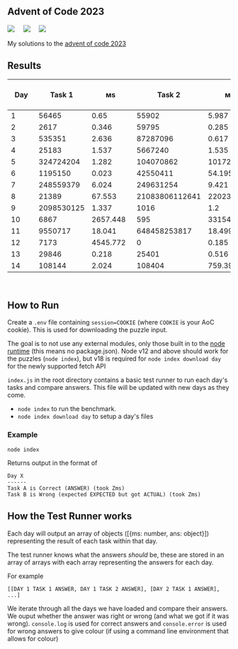 ## Advent of Code 2023

![](https://img.shields.io/badge/Language-JS-778528?style=for-the-badge) &nbsp; &nbsp; ![](https://img.shields.io/badge/📅%20Day%20-14-118499?style=for-the-badge) &nbsp; &nbsp;  ![](https://img.shields.io/badge/⭐%20Stars%20-27-b5792a?style=for-the-badge)

My solutions to the [advent of code 2023](https://adventofcode.com/2023/)

## Results

Day | Task 1 | ᴍs | Task 2 | ᴍs | Total Execution Time (ᴍs)
-|-|-|-|-|-
1&nbsp;&nbsp;&nbsp;&nbsp;&nbsp;&nbsp;&nbsp;|56465&nbsp;&nbsp;&nbsp;&nbsp;&nbsp;|0.65&nbsp;&nbsp;&nbsp;&nbsp;&nbsp;&nbsp;|55902&nbsp;&nbsp;&nbsp;&nbsp;&nbsp;|5.987&nbsp;&nbsp;&nbsp;&nbsp;&nbsp;|6.637&nbsp;&nbsp;&nbsp;&nbsp;&nbsp;
2&nbsp;&nbsp;&nbsp;&nbsp;&nbsp;&nbsp;&nbsp;|2617&nbsp;&nbsp;&nbsp;&nbsp;&nbsp;&nbsp;|0.346&nbsp;&nbsp;&nbsp;&nbsp;&nbsp;|59795&nbsp;&nbsp;&nbsp;&nbsp;&nbsp;|0.285&nbsp;&nbsp;&nbsp;&nbsp;&nbsp;|0.631&nbsp;&nbsp;&nbsp;&nbsp;&nbsp;
3&nbsp;&nbsp;&nbsp;&nbsp;&nbsp;&nbsp;&nbsp;|535351&nbsp;&nbsp;&nbsp;&nbsp;|2.636&nbsp;&nbsp;&nbsp;&nbsp;&nbsp;|87287096&nbsp;&nbsp;|0.617&nbsp;&nbsp;&nbsp;&nbsp;&nbsp;|3.252&nbsp;&nbsp;&nbsp;&nbsp;&nbsp;
4&nbsp;&nbsp;&nbsp;&nbsp;&nbsp;&nbsp;&nbsp;|25183&nbsp;&nbsp;&nbsp;&nbsp;&nbsp;|1.537&nbsp;&nbsp;&nbsp;&nbsp;&nbsp;|5667240&nbsp;&nbsp;&nbsp;|1.535&nbsp;&nbsp;&nbsp;&nbsp;&nbsp;|3.072&nbsp;&nbsp;&nbsp;&nbsp;&nbsp;
5&nbsp;&nbsp;&nbsp;&nbsp;&nbsp;&nbsp;&nbsp;|324724204&nbsp;|1.282&nbsp;&nbsp;&nbsp;&nbsp;&nbsp;|104070862&nbsp;|101724.952|101726.77&nbsp;
6&nbsp;&nbsp;&nbsp;&nbsp;&nbsp;&nbsp;&nbsp;|1195150&nbsp;&nbsp;&nbsp;|0.023&nbsp;&nbsp;&nbsp;&nbsp;&nbsp;|42550411&nbsp;&nbsp;|54.195&nbsp;&nbsp;&nbsp;&nbsp;|54.218&nbsp;&nbsp;&nbsp;&nbsp;
7&nbsp;&nbsp;&nbsp;&nbsp;&nbsp;&nbsp;&nbsp;|248559379&nbsp;|6.024&nbsp;&nbsp;&nbsp;&nbsp;&nbsp;|249631254&nbsp;|9.421&nbsp;&nbsp;&nbsp;&nbsp;&nbsp;|15.445&nbsp;&nbsp;&nbsp;&nbsp;
8&nbsp;&nbsp;&nbsp;&nbsp;&nbsp;&nbsp;&nbsp;|21389&nbsp;&nbsp;&nbsp;&nbsp;&nbsp;|67.553&nbsp;&nbsp;&nbsp;&nbsp;|21083806112641|220236.407|220304.359
9&nbsp;&nbsp;&nbsp;&nbsp;&nbsp;&nbsp;&nbsp;|2098530125|1.337&nbsp;&nbsp;&nbsp;&nbsp;&nbsp;|1016&nbsp;&nbsp;&nbsp;&nbsp;&nbsp;&nbsp;|1.2&nbsp;&nbsp;&nbsp;&nbsp;&nbsp;&nbsp;&nbsp;|2.537&nbsp;&nbsp;&nbsp;&nbsp;&nbsp;
10&nbsp;&nbsp;&nbsp;&nbsp;&nbsp;&nbsp;|6867&nbsp;&nbsp;&nbsp;&nbsp;&nbsp;&nbsp;|2657.448&nbsp;&nbsp;|595&nbsp;&nbsp;&nbsp;&nbsp;&nbsp;&nbsp;&nbsp;|331549.404|334207.513
11&nbsp;&nbsp;&nbsp;&nbsp;&nbsp;&nbsp;|9550717&nbsp;&nbsp;&nbsp;|18.041&nbsp;&nbsp;&nbsp;&nbsp;|648458253817|18.499&nbsp;&nbsp;&nbsp;&nbsp;|36.54&nbsp;&nbsp;&nbsp;&nbsp;&nbsp;
12&nbsp;&nbsp;&nbsp;&nbsp;&nbsp;&nbsp;|7173&nbsp;&nbsp;&nbsp;&nbsp;&nbsp;&nbsp;|4545.772&nbsp;&nbsp;|0&nbsp;&nbsp;&nbsp;&nbsp;&nbsp;&nbsp;&nbsp;&nbsp;&nbsp;|0.185&nbsp;&nbsp;&nbsp;&nbsp;&nbsp;|4546.421&nbsp;&nbsp;
13&nbsp;&nbsp;&nbsp;&nbsp;&nbsp;&nbsp;|29846&nbsp;&nbsp;&nbsp;&nbsp;&nbsp;|0.218&nbsp;&nbsp;&nbsp;&nbsp;&nbsp;|25401&nbsp;&nbsp;&nbsp;&nbsp;&nbsp;|0.516&nbsp;&nbsp;&nbsp;&nbsp;&nbsp;|0.734&nbsp;&nbsp;&nbsp;&nbsp;&nbsp;
14&nbsp;&nbsp;&nbsp;&nbsp;&nbsp;&nbsp;|108144&nbsp;&nbsp;&nbsp;&nbsp;|2.024&nbsp;&nbsp;&nbsp;&nbsp;&nbsp;|108404&nbsp;&nbsp;&nbsp;&nbsp;|759.398&nbsp;&nbsp;&nbsp;|761.422&nbsp;&nbsp;&nbsp;

<br />

## How to Run

Create a `.env` file containing `session=COOKIE` (where `COOKIE` is your AoC cookie). This is used for downloading the puzzle input.

The goal is to not use any external modules, only those built in to the [node runtime](https://nodejs.org/en/) (this means no package.json). Node v12 and above should work for the puzzles (`node index`), but v18 is required for `node index download day` for the newly supported fetch API

`index.js` in the root directory contains a basic test runner to run each day's tasks and compare answers. This file will be updated with new days as they come.

* `node index` to run the benchmark.
* `node index download day` to setup a day's files

### Example

```
node index
```

Returns output in the format of

```
Day X
------
Task A is Correct (ANSWER) (took Zms)
Task B is Wrong (expected EXPECTED but got ACTUAL) (took Zms)
```

## How the Test Runner works

Each day will output an array of objects ([{ms: number, ans: object}]) representing the result of each task within that day.

The test runner knows what the answers *should* be, these are stored in an array of arrays with each array representing the answers for each day.

For example 

```
[[DAY 1 TASK 1 ANSWER, DAY 1 TASK 2 ANSWER], [DAY 2 TASK 1 ANSWER], ...]
```

We iterate through all the days we have loaded and compare their answers. We ouput whether the answer was right or wrong (and what we got if it was wrong). `console.log` is used for correct answers and `console.error` is used for wrong answers to give colour (if using a command line environment that allows for colour)